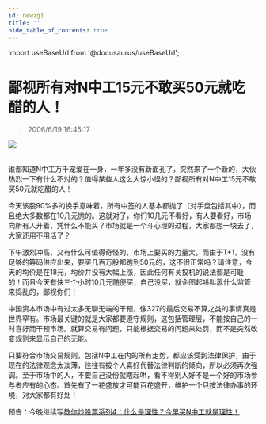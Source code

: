 ```yaml
---
id: newzg1
title: ''
hide_table_of_contents: true
---
```


import useBaseUrl from '@docusaurus/useBaseUrl';

# 鄙视所有对N中工15元不敢买50元就吃醋的人！

> 2006/6/19 16:45:17

<div style={{textAlign: 'center'}}>
<img src={useBaseUrl('/img/economics/newzg1/1.gif')} /><br/><br/>
</div>

谁都知道N中工万千宠爱在一身，一年多没有新面孔了，突然来了一个新的，大伙热烈一下有什么不对的？值得某些人这么大惊小怪的？鄙视所有对N中工15元不敢买50元就吃醋的人！

今天该股90%多的换手意味着，所有中签的人基本都抛了（对手盘包括其中），而且绝大多数都在10几元抛的。这就对了，你们10几元不看好，有人要看好，市场向所有人开着，凭什么不能买？市场就是一个斗心理的过程，大家都想一块去了，大家还用不用活了？

下午激烈冲高，又有什么可值得奇怪的，市场上要买的力量大，而由于T+1，没有足够的筹码供应出来，要买几百万股都跑到50元的，这不很正常吗？请注意，今天的均价是在18元，均价并没有大幅上涨，因此任何有关投机的说法都是可耻的！而且今天有快三个小时10几元随便买，自己没买，就企图起哄叫嚣什么监管来捣乱的，鄙视你们！

中国资本市场中有过太多无聊无端的干预，像327的最后交易不算之类的事情真是世界罕有。市场最关键的就是大家都要遵守规则，这包括管理层，不能按自己的一时喜好而干预市场。就算交易有问题，只能根据交易的问题来处罚，而不是突然改变规则来显示自己的无能。

只要符合市场交易规则，包括N中工在内的所有走势，都应该受到法律保护，由于现在的法律观念太淡薄，往往有按个人喜好代替法律判断的倾向，所以必须再次强调。至于市场中的人，不要自己没份就瞎起哄，看不得别人好不是一个好的市场参与者应有的心态。首先有了一花盛放才可能百花盛开，维护一个只按法律办事的环境，对大家都有好处！

预告：今晚继续写[教你炒股票系列4：什么是理性？今早买N中工就是理性！](../stocks/004)